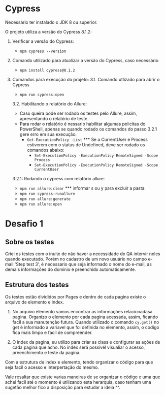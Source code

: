 # Cypress

Necessário ter instalado o JDK 8 ou superior.

O projeto utiliza a versão do Cypress 8.1.2:

1. Verificar a versão do Cypress:
    - `npm cypress --version`

2. Comando utilizado para atualizar a versão do Cypress, caso necessário:
    - `npm install cypress@8.1.2`

3. Comandos para execução do projeto:
    3.1. Comando utlizado para abrir o Cypress
    - `npm run cypress:open`

    3.2. Habilitando o relatório do Allure:
    - Caso queira pode ser rodado os testes pelo Allure, assim, apresentando o relatório de teste.
    - Para rodar o relatório é nessario habilitar algumas policitas do PowerShell, apenas se quando rodado os comandos do passo 3.2.1 gere erro em sua execução.
        - `Get-ExecutionPolicy -List`
            *** Se a CurrentUser e Process estiverem com o status de Undefined, deve ser rodado os comandos abaixo:
            - `Set-ExecutionPolicy -ExecutionPolicy RemoteSigned -Scope Process`
            - `Set-ExecutionPolicy -ExecutionPolicy RemoteSigned -Scope CurrentUser`

    3.2.1: Rodando o cypress com relatório allure:
    - `npm run allure:clear`
      *** informar s ou y para excluir a pasta
    - `npm run cypress:runallure`
    - `npm run allure:generate`
    - `npm run allure:open`

# Desafio 1

## Sobre os testes

Criei os testes com o inuito de não haver a necessidade do QA intervir neles quando executado. Porém no cadastro de um novo usuário no campo e-mail 'Step test 3', é necessario que seja informado o nome do e-mail, as demais informações do dominio é preenchido automaticamente.

## Estrutura dos testes

Os testes estão divididos por Pages e dentro de cada pagina existe o arquivo de elemento e index.

1. No arquivo elemento vamos encontrar as informações relacionadasa pagina. Organizo o elemento por cada pagina acessada, assim, ficando facil a sua manutenção futura. Quando utilizado o comando `cy.get()` no get é informado a variavel que foi definida no elemento, assim, o codigo fica mais limpo e facil de compreender.

2. O index da pagina, eu utilizo para criar as class e configurar as ações de cada pagina que acho. No index será possivél visualiar o acesso, preenchimento e teste da pagina.

Com a estrutura de index e elemento, tendo organizar o código para que seja facil o acesso e interpertação do mesmo.

Vale resaltar que existe varias maneiras de se organizar o código e uma que achei facil até o momento é utilizando esta herarquia, caso tenham uma sugetão melhor fico a disposição para estudar a ideia ^^.